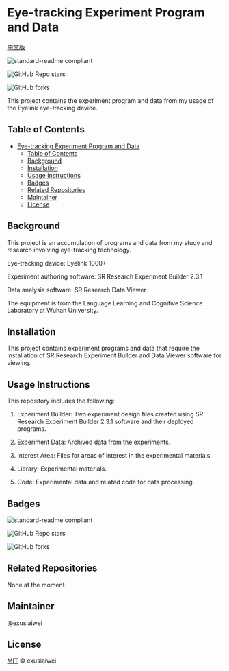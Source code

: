 # Eye-tracking Experiment Program and Data

[中文版](https://github.com/exusiaiwei/EyeTracking-Experiment-WZC/blob/main/README.zh-CN.md)

![standard-readme compliant](https://img.shields.io/badge/readme%20style-standard-brightgreen.svg?style=flat-square)

![GitHub Repo stars](https://img.shields.io/github/stars/exusiaiwei/EyeTracking-Experiment-WZC)

![GitHub forks](https://img.shields.io/github/forks/exusiaiwei/EyeTracking-Experiment-WZC)

This project contains the experiment program and data from my usage of the Eyelink eye-tracking device.

## Table of Contents

- [Eye-tracking Experiment Program and Data](#eye-tracking-experiment-program-and-data)
  - [Table of Contents](#table-of-contents)
  - [Background](#background)
  - [Installation](#installation)
  - [Usage Instructions](#usage-instructions)
  - [Badges](#badges)
  - [Related Repositories](#related-repositories)
  - [Maintainer](#maintainer)
  - [License](#license)

## Background

This project is an accumulation of programs and data from my study and research involving eye-tracking technology.

Eye-tracking device: Eyelink 1000+

Experiment authoring software: SR Research Experiment Builder 2.3.1

Data analysis software: SR Research Data Viewer

The equipment is from the Language Learning and Cognitive Science Laboratory at Wuhan University.

## Installation

This project contains experiment programs and data that require the installation of SR Research Experiment Builder and Data Viewer software for viewing.

## Usage Instructions

This repository includes the following:

1. Experiment Builder: Two experiment design files created using SR Research Experiment Builder 2.3.1 software and their deployed programs.

2. Experiment Data: Archived data from the experiments.

3. Interest Area: Files for areas of interest in the experimental materials.

4. Library: Experimental materials.

5. Code: Experimental data and related code for data processing.

## Badges

![standard-readme compliant](https://img.shields.io/badge/readme%20style-standard-brightgreen.svg?style=flat-square)

![GitHub Repo stars](https://img.shields.io/github/stars/exusiaiwei/EyeTracking-Experiment-WZC)

![GitHub forks](https://img.shields.io/github/forks/exusiaiwei/EyeTracking-Experiment-WZC)

## Related Repositories

None at the moment.

## Maintainer

@exusiaiwei

## License

[MIT](LICENSE) © exusiaiwei
